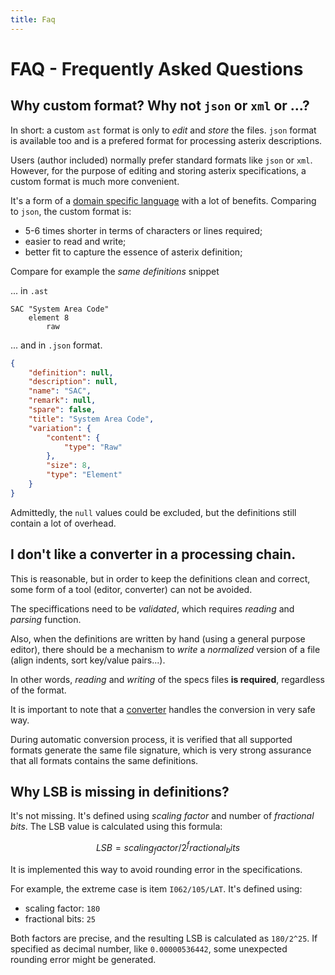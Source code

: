 ```yaml
---
title: Faq
---
```


# FAQ - Frequently Asked Questions

## Why custom format? Why not `json` or `xml` or ...?

In short: a custom `ast` format is only to *edit* and *store* the files.
`json` format is available too and is a prefered format for processing
asterix descriptions.

Users (author included) normally prefer standard formats like `json` or `xml`.
However, for the purpose of editing and storing asterix specifications,
a custom format is much more convenient.

It's a form of a [domain specific language](https://en.wikipedia.org/wiki/Domain-specific_language)
with a lot of benefits. Comparing to `json`, the custom format is:

- 5-6 times shorter in terms of characters or lines required;
- easier to read and write;
- better fit to capture the essence of asterix definition;

Compare for example the *same definitions* snippet

... in `.ast`

```
SAC "System Area Code"
    element 8
        raw
```

... and in `.json` format.

```json
{
    "definition": null,
    "description": null,
    "name": "SAC",
    "remark": null,
    "spare": false,
    "title": "System Area Code",
    "variation": {
        "content": {
            "type": "Raw"
        },
        "size": 8,
        "type": "Element"
    }
}
```
Admittedly, the `null` values could be excluded, but the definitions
still contain a lot of overhead.

## I don't like a converter in a processing chain.

This is reasonable, but in order to keep the definitions
clean and correct, some form of a tool (editor, converter)
can not be avoided.

The speciffications need to be *validated*, which requires
*reading* and *parsing* function.

Also, when the definitions are written by hand (using a general
purpose editor), there should be a mechanism to *write* a *normalized*
version of a file (align indents, sort key/value pairs...).

In other words, *reading* and *writing* of the specs files **is required**,
regardless of the format.

It is important to note that a [converter](/converter.html) handles
the conversion in very safe way.

During automatic conversion process, it is verified that all supported formats
generate the same file signature, which is very strong assurance that all formats
contains the same definitions.


## Why LSB is missing in definitions?

It's not missing. It's defined using *scaling factor* and number of *fractional bits*.
The LSB value is calculated using this formula:

```math
LSB = scaling_factor / 2^fractional_bits
```

It is implemented this way to avoid rounding error in the specifications.

For example, the extreme case is item `I062/105/LAT`.
It's defined using:

- scaling factor: `180`
- fractional bits: `25`

Both factors are precise, and the resulting LSB is calculated as `180/2^25`.
If specified as decimal number, like `0.00000536442`,
some unexpected rounding error might be generated.

